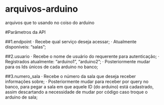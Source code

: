 # arquivos-arduino
arquivos que to usando no coiso do arduino


#Parâmetros da API
‌

##1.endpoint
  · Recebe qual serviço deseja acessar;
  · Atualmente disponíveis: “salas”;
  
##2.usuario
  · Recebe o nome de usuário do requerente para autenticação;
  · Registrados atualmente: “arduino1”, “arduino2”;
  · Posteriormente mudar para os Ids únicos de cada arduino no banco;
  
##3.numero_sala
  · Recebe o número da sala que deseja receber informações sobre;
  · Posteriormente mudar para receber por query no banco, para pegar a sala em que aquele ID (do arduino) está cadastrado, assim descartando a necessidade de mudar por código caso troque o arduino de sala;
